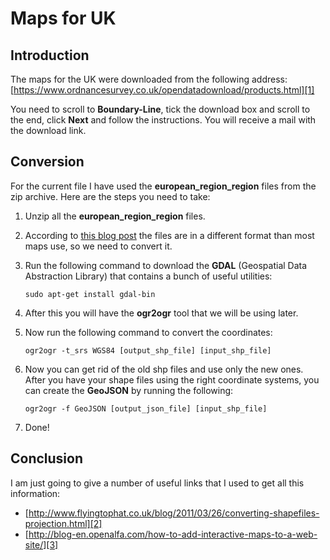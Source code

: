 Maps for UK
===========

Introduction
------------

The maps for the UK were downloaded from the following address: [https://www.ordnancesurvey.co.uk/opendatadownload/products.html][1]

You need to scroll to **Boundary-Line**, tick the download box and scroll to the end, click **Next** and follow the instructions. You will receive a mail with the download link.

Conversion
----------

For the current file I have used the **european_region_region** files from the zip archive. Here are the steps you need to take:

1.  Unzip all the **european_region_region** files.
2.  According to [this blog post][2] the files are in a different format than most maps use, so we need to convert it.
3.  Run the following command to download the **GDAL** (Geospatial Data Abstraction Library) that contains a bunch of useful utilities:

        sudo apt-get install gdal-bin

4.  After this you will have the **ogr2ogr** tool that we will be using later.
5.  Now run the following command to convert the coordinates:

        ogr2ogr -t_srs WGS84 [output_shp_file] [input_shp_file]

6.  Now you can get rid of the old shp files and use only the new ones. After you have your shape files using the right coordinate systems, you can create the **GeoJSON** by running the following:

        ogr2ogr -f GeoJSON [output_json_file] [input_shp_file]

7.  Done!

Conclusion
----------

I am just going to give a number of useful links that I used to get all this information:

*   [http://www.flyingtophat.co.uk/blog/2011/03/26/converting-shapefiles-projection.html][2]
*   [http://blog-en.openalfa.com/how-to-add-interactive-maps-to-a-web-site/][3]


[1]: https://www.ordnancesurvey.co.uk/opendatadownload/products.html
[2]: http://www.flyingtophat.co.uk/blog/2011/03/26/converting-shapefiles-projection.html
[3]: http://blog-en.openalfa.com/how-to-add-interactive-maps-to-a-web-site/